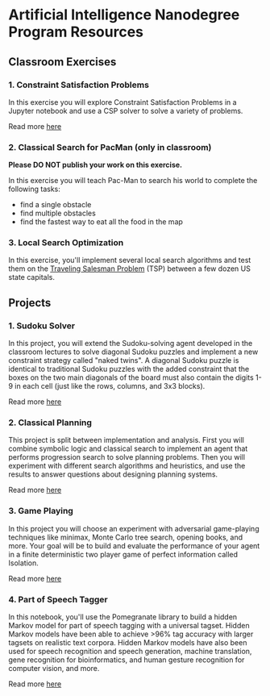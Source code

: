 # Artificial Intelligence Nanodegree Program Resources

## Classroom Exercises

### 1. Constraint Satisfaction Problems
In this exercise you will explore Constraint Satisfaction Problems in a Jupyter notebook and use a CSP solver to solve a variety of problems.

Read more [here](/Exercises/1_Constraint%20Satisfaction)


### 2. Classical Search for PacMan (only in classroom)

**Please DO NOT publish your work on this exercise.**

In this exercise you will teach Pac-Man to search his world to complete the following tasks:
* find a single obstacle
* find multiple obstacles
* find the fastest way to eat all the food in the map


### 3. Local Search Optimization

In this exercise, you'll implement several local search algorithms and test them on the [Traveling Salesman Problem](https://en.wikipedia.org/wiki/Travelling_salesman_problem) (TSP) between a few dozen US state capitals.


## Projects

### 1. Sudoku Solver
In this project, you will extend the Sudoku-solving agent developed in the classroom lectures to solve diagonal Sudoku puzzles and implement a new constraint strategy called "naked twins". A diagonal Sudoku puzzle is identical to traditional Sudoku puzzles with the added constraint that the boxes on the two main diagonals of the board must also contain the digits 1-9 in each cell (just like the rows, columns, and 3x3 blocks).

Read more [here](/Projects/1_Sudoku)


### 2. Classical Planning
This project is split between implementation and analysis. First you will combine symbolic logic and classical search to implement an agent that performs progression search to solve planning problems. Then you will experiment with different search algorithms and heuristics, and use the results to answer questions about designing planning systems.

Read more [here](/Projects/2_Classical%20Planning)


### 3. Game Playing
In this project you will choose an experiment with adversarial game-playing techniques like minimax, Monte Carlo tree search, opening books, and more. Your goal will be to build and evaluate the performance of your agent in a finite deterministic two player game of perfect information called Isolation.

Read more [here](/Projects/3_Adversarial%20Search)


### 4. Part of Speech Tagger

In this notebook, you'll use the Pomegranate library to build a hidden Markov model for part of speech tagging with a universal tagset. Hidden Markov models have been able to achieve >96% tag accuracy with larger tagsets on realistic text corpora. Hidden Markov models have also been used for speech recognition and speech generation, machine translation, gene recognition for bioinformatics, and human gesture recognition for computer vision, and more.

Read more [here](/Projects/4_HMM%20Tagger)
